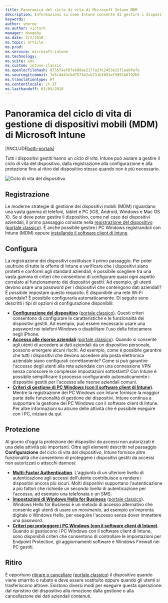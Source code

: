 ```yaml
---
title: Panoramica del ciclo di vita di Microsoft Intune MDM
description: Informazioni su come Intune consente di gestire i dispositivi per l'intero ciclo di vita, dalla registrazione alla configurazione fino al ritiro finale.
keywords: 
author: vhorne
ms.author: victorh
manager: dougeby
ms.date: 3/2/2018
ms.topic: article
ms.prod: 
ms.service: microsoft-intune
ms.technology: 
ms.suite: ems
ms.custom: intune-classic
ms.openlocfilehash: 8755faef07e6ddae2177a2fc2453e15f1ea0fefe
ms.sourcegitcommit: 7e5c4d43cbd757342cb731bf691ef3891b0792b5
ms.translationtype: HT
ms.contentlocale: it-IT
ms.lasthandoff: 03/05/2018
---
```

# <a name="overview-of-the-microsoft-intune-mobile-device-management-mdm-lifecycle"></a>Panoramica del ciclo di vita di gestione di dispositivi mobili (MDM) di Microsoft Intune

[!INCLUDE[both-portals](./includes/note-for-both-portals.md)]

Tutti i dispositivi gestiti hanno un *ciclo di vita*. Intune può aiutare a gestire il ciclo di vita del dispositivo, dalla registrazione alla configurazione e alla protezione fino al ritiro del dispositivo stesso quando non è più necessario.

![Ciclo di vita del dispositivo](./media/device-lifecycle.png "Ciclo di vita del dispositivo di Intune")

## <a name="enroll"></a>Registrazione
Le moderne strategie di gestione dei dispositivi mobili (MDM) riguardano una vasta gamma di telefoni, tablet e PC (iOS, Android, Windows e Mac OS X). Se si deve poter gestire il dispositivo, come nel caso dei dispositivi aziendali, il primo passaggio consiste nella [registrazione del dispositivo](device-enrollment.md) ([portale classico](/intune-classic/deploy-use/enroll-devices-in-microsoft-intune)). È anche possibile gestire i PC Windows registrandoli con Intune (MDM) oppure [installando il software client di Intune](/intune-classic/deploy-use/manage-windows-pcs-with-microsoft-intune).

## <a name="configure"></a>Configura
La registrazione dei dispositivi costituisce il primo passaggio. Per poter usufruire di tutte le offerte di Intune e verificare che i dispositivi siano protetti e conformi agli standard aziendali, è possibile scegliere tra una vasta gamma di criteri che consentono di configurare quasi ogni aspetto correlato al funzionamento dei dispositivi gestiti. Ad esempio, gli utenti devono usare una password per i dispositivi che contengono dati aziendali? È possibile impostare questo requisito. È disponibile una rete Wi-Fi aziendale? È possibile configurarla automaticamente. Di seguito sono descritti i tipi di opzioni di configurazione disponibili:

- [**Configurazione del dispositivo**](device-profiles.md) ([portale classico](/intune-classic/deploy-use/manage-settings-and-features-on-your-devices-with-microsoft-intune-policies)). Questi criteri consentono di configurare le caratteristiche e le funzionalità dei dispositivi gestiti. Ad esempio, può essere necessario usare una password nei telefoni Windows o disabilitare l'uso della fotocamera negli iPhone.
- [**Accesso alle risorse aziendali**](device-profiles.md) ([portale classico](/intune-classic/deploy-use/enable-access-to-company-resources-with-microsoft-intune)). Quando si consente agli utenti di accedere ai dati aziendali da un dispositivo personale, possono emergere alcuni rischi. Ad esempio, come è possibile garantire che tutti i dispositivi che devono accedere alla posta elettronica aziendale siano configurati correttamente? Come si può garantire l'accesso degli utenti alla rete aziendale con una connessione VPN senza conoscere le complesse impostazioni sottostanti? Con Intune è possibile semplificare il processo configurando automaticamente i dispositivi gestiti per l'accesso alle risorse aziendali comuni.
- [**Criteri di gestione di PC Windows (con il software client di Intune)**](/intune-classic/deploy-use/common-windows-pc-management-tasks-with-the-microsoft-intune-computer-client). Mentre la registrazione dei PC Windows con Intune fornisce la maggior parte delle funzionalità di gestione dei dispositivi, Intune continua a supportare la gestione dei PC Windows con il software client di Intune. Per altre informazioni su alcune delle attività che è possibile eseguire con i PC, iniziare da qui.

## <a name="protect"></a>Protezione
Al giorno d'oggi la protezione dei dispositivi da accessi non autorizzati è una delle attività più importanti. Oltre agli elementi descritti nel passaggio **Configurazione** del ciclo di vita del dispositivo, Intune fornisce altre funzionalità che consentono di proteggere i dispositivi gestiti da accessi non autorizzati o attacchi dannosi:
- [**Multi-Factor Authentication**](/intune-classic/deploy-use/protect-your-devices-with-microsoft-intune). L'aggiunta di un ulteriore livello di autenticazione agli accessi dell'utente contribuisce a rendere i dispositivi ancora più sicuri. Molti dispositivi supportano l'autenticazione a più fattori che richiede un secondo livello di autenticazione per l'accesso, ad esempio una telefonata o un SMS.
- [**Impostazioni di Windows Hello for Business**](windows-hello.md) ([portale classico](/intune-classic/deploy-use/control-microsoft-passport-settings-on-devices-with-microsoft-intune)). Windows Hello for Business è un metodo di accesso alternativo che consente agli utenti di usare un *movimento*, ad esempio un'impronta digitale o Windows Hello, per eseguire l'accesso senza dover immettere una password.
- [**Criteri per proteggere i PC Windows (con il software client di Intune)**](/intune-classic/deploy-use/policies-to-protect-windows-pcs-in-microsoft-intune). Quando si gestiscono i PC Windows con il software client di Intune, sono disponibili criteri che consentono di controllare le impostazioni per Endpoint Protection, gli aggiornamenti software e Windows Firewall nei PC gestiti.

## <a name="retire"></a>Ritiro
È opportuno [ritirare o cancellare](device-management.md) ([portale classico](/intune-classic/deploy-use/use-remote-wipe-to-help-protect-data-using-microsoft-intune)) il dispositivo quando viene smarrito o rubato e deve essere sostituito oppure quando gli utenti si trasferiscono altrove. Esistono diversi modi per eseguire questa operazione: dal ripristino del dispositivo alla rimozione dalla gestione o alla cancellazione dei dati aziendali contenuti.
